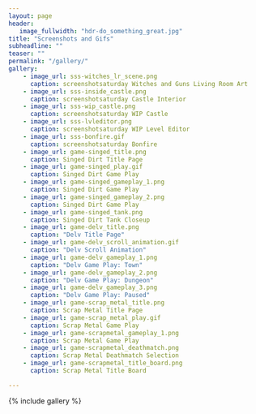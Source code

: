 ```yaml
---
layout: page
header:
   image_fullwidth: "hdr-do_something_great.jpg"
title: "Screenshots and Gifs"
subheadline: ""
teaser: ""
permalink: "/gallery/"
gallery:
    - image_url: sss-witches_lr_scene.png
      caption: screenshotsaturday Witches and Guns Living Room Art
    - image_url: sss-inside_castle.png
      caption: screenshotsaturday Castle Interior
    - image_url: sss-wip_castle.png
      caption: screenshotsaturday WIP Castle
    - image_url: sss-lvleditor.png
      caption: screenshotsaturday WIP Level Editor
    - image_url: sss-bonfire.gif
      caption: screenshotsaturday Bonfire
    - image_url: game-singed_title.png
      caption: Singed Dirt Title Page
    - image_url: game-singed_play.gif
      caption: Singed Dirt Game Play
    - image_url: game-singed_gameplay_1.png
      caption: Singed Dirt Game Play
    - image_url: game-singed_gameplay_2.png
      caption: Singed Dirt Game Play
    - image_url: game-singed_tank.png
      caption: Singed Dirt Tank Closeup
    - image_url: game-delv_title.png
      caption: "Delv Title Page"
    - image_url: game-delv_scroll_animation.gif
      caption: "Delv Scroll Animation"
    - image_url: game-delv_gameplay_1.png
      caption: "Delv Game Play: Town"
    - image_url: game-delv_gameplay_2.png
      caption: "Delv Game Play: Dungeon"
    - image_url: game-delv_gameplay_3.png
      caption: "Delv Game Play: Paused"
    - image_url: game-scrap_metal_title.png
      caption: Scrap Metal Title Page
    - image_url: game-scrap_metal_play.gif
      caption: Scrap Metal Game Play
    - image_url: game-scrapmetal_gameplay_1.png
      caption: Scrap Metal Game Play
    - image_url: game-scrapmetal_deathmatch.png
      caption: Scrap Metal Deathmatch Selection
    - image_url: game-scrapmetal_title_board.png
      caption: Scrap Metal Title Board

---
```


{% include gallery %}
